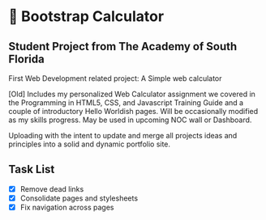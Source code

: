 # :iphone: Bootstrap Calculator
## Student Project from The Academy of South Florida
First Web Development related project: A Simple web calculator

[Old] Includes my personalized Web Calculator assignment we covered in the Programming in HTML5, CSS, and Javascript Training Guide and a couple of introductory Hello Worldish pages. Will be occasionally modified as my skills progress. May be used in upcoming NOC wall or Dashboard.

Uploading with the intent to update and merge all projects ideas and principles into a solid and dynamic portfolio site.

## Task List
- [x] Remove dead links
- [x] Consolidate pages and stylesheets
- [x] Fix navigation across pages
